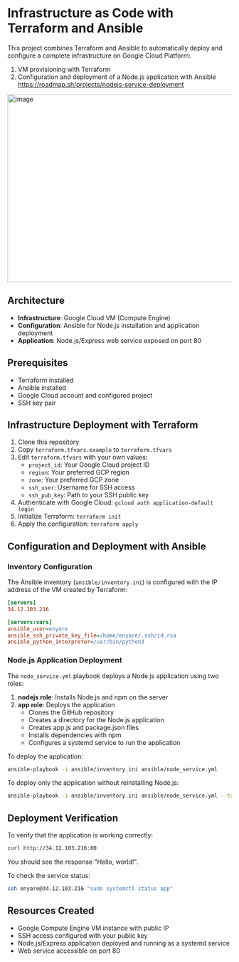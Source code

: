 # Infrastructure as Code with Terraform and Ansible

This project combines Terraform and Ansible to automatically deploy and configure a complete infrastructure on Google Cloud Platform:
1. VM provisioning with Terraform
2. Configuration and deployment of a Node.js application with Ansible
https://roadmap.sh/projects/nodejs-service-deployment
<img width="1563" height="422" alt="image" src="https://github.com/user-attachments/assets/7b95f2a9-2adf-4ad4-9282-7ae4b3f6c222" />

## Architecture

- **Infrastructure**: Google Cloud VM (Compute Engine)
- **Configuration**: Ansible for Node.js installation and application deployment
- **Application**: Node.js/Express web service exposed on port 80

## Prerequisites

- Terraform installed
- Ansible installed
- Google Cloud account and configured project
- SSH key pair

## Infrastructure Deployment with Terraform

1. Clone this repository
2. Copy `terraform.tfvars.example` to `terraform.tfvars`
3. Edit `terraform.tfvars` with your own values:
   - `project_id`: Your Google Cloud project ID
   - `region`: Your preferred GCP region
   - `zone`: Your preferred GCP zone
   - `ssh_user`: Username for SSH access
   - `ssh_pub_key`: Path to your SSH public key
4. Authenticate with Google Cloud: `gcloud auth application-default login`
5. Initialize Terraform: `terraform init`
6. Apply the configuration: `terraform apply`

## Configuration and Deployment with Ansible

### Inventory Configuration

The Ansible inventory (`ansible/inventory.ini`) is configured with the IP address of the VM created by Terraform:

```ini
[servers]
34.12.103.216

[servers:vars]
ansible_user=enyare
ansible_ssh_private_key_file=/home/enyare/.ssh/id_rsa
ansible_python_interpreter=/usr/bin/python3
```

### Node.js Application Deployment

The `node_service.yml` playbook deploys a Node.js application using two roles:

1. **nodejs role**: Installs Node.js and npm on the server
2. **app role**: Deploys the application
   - Clones the GitHub repository
   - Creates a directory for the Node.js application
   - Creates app.js and package.json files
   - Installs dependencies with npm
   - Configures a systemd service to run the application

To deploy the application:

```bash
ansible-playbook -i ansible/inventory.ini ansible/node_service.yml
```

To deploy only the application without reinstalling Node.js:

```bash
ansible-playbook -i ansible/inventory.ini ansible/node_service.yml --tags app
```

## Deployment Verification

To verify that the application is working correctly:

```bash
curl http://34.12.103.216:80
```

You should see the response "Hello, world!".

To check the service status:

```bash
ssh enyare@34.12.103.216 "sudo systemctl status app"
```

## Resources Created

- Google Compute Engine VM instance with public IP
- SSH access configured with your public key
- Node.js/Express application deployed and running as a systemd service
- Web service accessible on port 80

